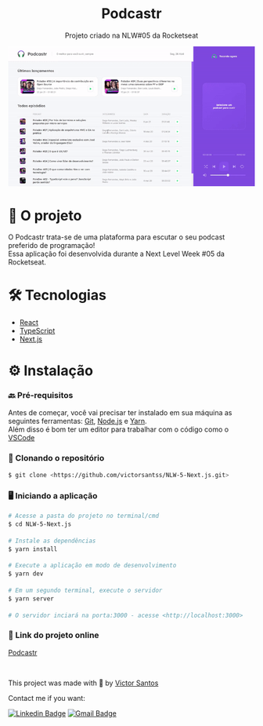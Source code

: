 <h1 align="center">Podcastr</h1>

<p align="center">Projeto criado na NLW#05 da Rocketseat</p>

<p align="center">
  <img src="src/assets/demo.gif" alt="animated" />
</p>

<h1 align="left">🎯 O projeto </h1>

<p> O Podcastr trata-se de uma plataforma para escutar o seu podcast preferido de programação! <br/>
Essa aplicação foi desenvolvida durante a Next Level Week #05 da Rocketseat. </p>

<h1 align="left">🛠️ Tecnologias </h1>

- [React](https://pt-br.reactjs.org/)
- [TypeScript](https://www.typescriptlang.org/)
- [Next.js](https://nextjs.org/)

<h1 align="left">⚙️ Instalação </h1>

### 🔙 Pré-requisitos

Antes de começar, você vai precisar ter instalado em sua máquina as seguintes ferramentas:
[Git](https://git-scm.com), [Node.js](https://nodejs.org/en/) e [Yarn](https://yarnpkg.com/). </br>
Além disso é bom ter um editor para trabalhar com o código como o [VSCode](https://code.visualstudio.com/)

### 🔽 Clonando o repositório
```bash
$ git clone <https://github.com/victorsantss/NLW-5-Next.js.git>
```

### 🖥️ Iniciando a aplicação

```bash
# Acesse a pasta do projeto no terminal/cmd
$ cd NLW-5-Next.js

# Instale as dependências
$ yarn install

# Execute a aplicação em modo de desenvolvimento
$ yarn dev

# Em um segundo terminal, execute o servidor
$ yarn server

# O servidor inciará na porta:3000 - acesse <http://localhost:3000>
```

### 🔗 Link do projeto online

[Podcastr](https://podcastr-five.vercel.app/)

<br />

This project was made with 💙 by [Victor Santos](https://github.com/victorsantss)

Contact me if you want: 

[![Linkedin Badge](https://img.shields.io/badge/-Victor%20Santos-blue?style=flat-square&logo=Linkedin&logoColor=white&link=https://www.linkedin.com/in/victor-santss/)](https://www.linkedin.com/in/victor-santss/)
[![Gmail Badge](https://img.shields.io/badge/-victords895@gmail.com-D14836?style=flat-square&logo=Gmail&logoColor=white&link=mailto:victords895@gmail.com)](mailto:victords895@gmail.com)
